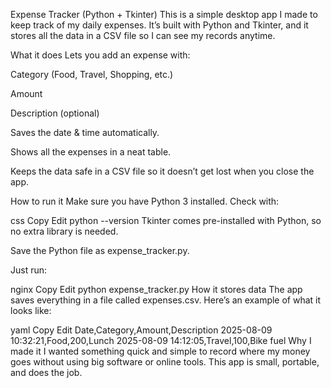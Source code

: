 Expense Tracker (Python + Tkinter)
This is a simple desktop app I made to keep track of my daily expenses.
It’s built with Python and Tkinter, and it stores all the data in a CSV file so I can see my records anytime.

What it does
Lets you add an expense with:

Category (Food, Travel, Shopping, etc.)

Amount

Description (optional)

Saves the date & time automatically.

Shows all the expenses in a neat table.

Keeps the data safe in a CSV file so it doesn’t get lost when you close the app.

How to run it
Make sure you have Python 3 installed.
Check with:

css
Copy
Edit
python --version
Tkinter comes pre-installed with Python, so no extra library is needed.

Save the Python file as expense_tracker.py.

Just run:

nginx
Copy
Edit
python expense_tracker.py
How it stores data
The app saves everything in a file called expenses.csv.
Here’s an example of what it looks like:

yaml
Copy
Edit
Date,Category,Amount,Description
2025-08-09 10:32:21,Food,200,Lunch
2025-08-09 14:12:05,Travel,100,Bike fuel
Why I made it
I wanted something quick and simple to record where my money goes without using big software or online tools.
This app is small, portable, and does the job.
